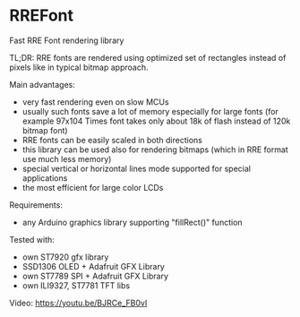 # RREFont
Fast RRE Font rendering library

TL;DR:
RRE fonts are rendered using optimized set of rectangles instead of pixels like in typical bitmap approach.

Main advantages:
- very fast rendering even on slow MCUs
- usually such fonts save a lot of memory especially for large fonts (for example 97x104 Times font takes only about 18k of flash instead of 120k bitmap font)
- RRE fonts can be easily scaled in both directions
- this library can be used also for rendering bitmaps (which in RRE format use much less memory)
- special vertical or horizontal lines mode supported for special applications
- the most efficient for large color LCDs

Requirements:
- any Arduino graphics library supporting "fillRect()" function

Tested with:
- own ST7920 gfx library
- SSD1306 OLED + Adafruit GFX Library
- own ST7789 SPI + Adafruit GFX Library
- own ILI9327, ST7781 TFT libs

Video:
https://youtu.be/BJRCe_FB0vI
